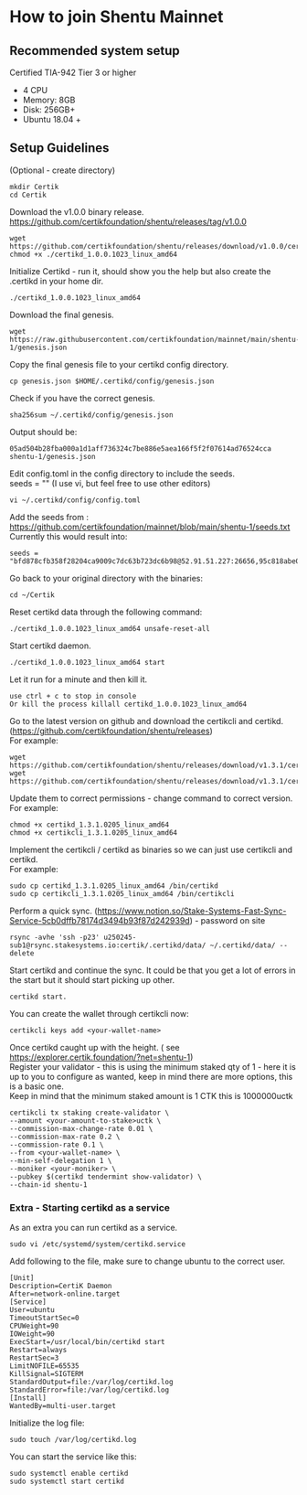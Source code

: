 # How to join Shentu Mainnet

## Recommended system setup

Certified TIA-942 Tier 3 or higher
- 4 CPU
- Memory: 8GB
- Disk: 256GB+ 
- Ubuntu 18.04 +

## Setup Guidelines

(Optional - create directory) 
	
	mkdir Certik
	cd Certik
 
Download the v1.0.0 binary release.
https://github.com/certikfoundation/shentu/releases/tag/v1.0.0

	wget https://github.com/certikfoundation/shentu/releases/download/v1.0.0/certikd_1.0.0.1023_linux_amd64
	chmod +x ./certikd_1.0.0.1023_linux_amd64
	
Initialize Certikd - run it, should show you the help but also create the .certikd in your home dir.

	./certikd_1.0.0.1023_linux_amd64

Download the final genesis.
	
	wget https://raw.githubusercontent.com/certikfoundation/mainnet/main/shentu-1/genesis.json

Copy the final genesis file to your certikd config directory.
	
	cp genesis.json $HOME/.certikd/config/genesis.json

Check if you have the correct genesis.
	
	sha256sum ~/.certikd/config/genesis.json

Output should be:	
	
	05ad504b28fba000a1d1aff736324c7be886e5aea166f5f2f07614ad76524cca  shentu-1/genesis.json
 
Edit config.toml in the config directory to include the seeds.<br />
seeds = "<seed nodes above separated by comma>" (I use vi, but feel free to use other editors)

	vi ~/.certikd/config/config.toml
	
Add the seeds from : https://github.com/certikfoundation/mainnet/blob/main/shentu-1/seeds.txt <br />
Currently this would result into:
	
```
seeds = "bfd878cfb358f28204ca9009c7dc63b723dc6b98@52.91.51.227:26656,95c818abe0e7b72e66903835775d5afa884ee1f0@54.224.14.1:26656,0d0b19bca0f30fbdaadd20f1a38b2ea35305169e@100.26.242.20:26656,a48d2e1def5c705b31d77651cd18df0a1aded9b8@3.82.105.31:26656,ff0f27a5db14928ab12059069702689dff1bc6d7@3.238.117.221:26656"
```
	
Go back to your original directory with the binaries:
	
	cd ~/Certik
	
Reset certikd data through the following command:
	
	./certikd_1.0.0.1023_linux_amd64 unsafe-reset-all

Start certikd daemon.
	
	./certikd_1.0.0.1023_linux_amd64 start
	
Let it run for a minute and then kill it.
	
	use ctrl + c to stop in console
	Or kill the process killall certikd_1.0.0.1023_linux_amd64
	
Go to the latest version on github and download the certikcli and certikd. (https://github.com/certikfoundation/shentu/releases) <br />
For example:
	
	wget https://github.com/certikfoundation/shentu/releases/download/v1.3.1/certikcli_1.3.1.0205_linux_amd64
	wget https://github.com/certikfoundation/shentu/releases/download/v1.3.1/certikd_1.3.1.0205_linux_amd64

Update them to correct permissions - change command to correct version. <br />
For example:
	
	chmod +x certikd_1.3.1.0205_linux_amd64
	chmod +x certikcli_1.3.1.0205_linux_amd64
	
Implement the certikcli / certikd as binaries so we can just use certikcli and certikd. <br />
For example:

	sudo cp certikd_1.3.1.0205_linux_amd64 /bin/certikd
	sudo cp certikcli_1.3.1.0205_linux_amd64 /bin/certikcli
	
Perform a quick sync. (https://www.notion.so/Stake-Systems-Fast-Sync-Service-5cb0dffb78174d3494b93f87d242939d) - password on site

	rsync -avhe 'ssh -p23' u250245-sub1@rsync.stakesystems.io:certik/.certikd/data/ ~/.certikd/data/ --delete
	
Start certikd and continue the sync. It could be that you get a lot of errors in the start but it should start picking up other.

	certikd start.

You can create the wallet through certikcli now:
	
	certikcli keys add <your-wallet-name>

Once certikd caught up with the height. ( see https://explorer.certik.foundation/?net=shentu-1) <br />
Register your validator - this is using the minimum staked qty of 1 - here it is up to you to configure as wanted, keep in mind there are more options, this is a basic one. <br />
Keep in mind that the minimum staked amount is 1 CTK this is 1000000uctk

	certikcli tx staking create-validator \
	--amount <your-amount-to-stake>uctk \
	--commission-max-change-rate 0.01 \
	--commission-max-rate 0.2 \
	--commission-rate 0.1 \
	--from <your-wallet-name> \
	--min-self-delegation 1 \
	--moniker <your-moniker> \
	--pubkey $(certikd tendermint show-validator) \
	--chain-id shentu-1

### Extra - Starting certikd as a service

As an extra you can run certikd as a service.

	sudo vi /etc/systemd/system/certikd.service
	
Add following to the file, make sure to change ubuntu to the correct user.
	
	[Unit]
	Description=CertiK Daemon
	After=network-online.target
	[Service]
	User=ubuntu
	TimeoutStartSec=0
	CPUWeight=90
	IOWeight=90
	ExecStart=/usr/local/bin/certikd start
	Restart=always
	RestartSec=3
	LimitNOFILE=65535
	KillSignal=SIGTERM
	StandardOutput=file:/var/log/certikd.log
	StandardError=file:/var/log/certikd.log
	[Install]
	WantedBy=multi-user.target

Initialize the log file:
	
	sudo touch /var/log/certikd.log
	
You can start the service like this:

	sudo systemctl enable certikd
	sudo systemctl start certikd
